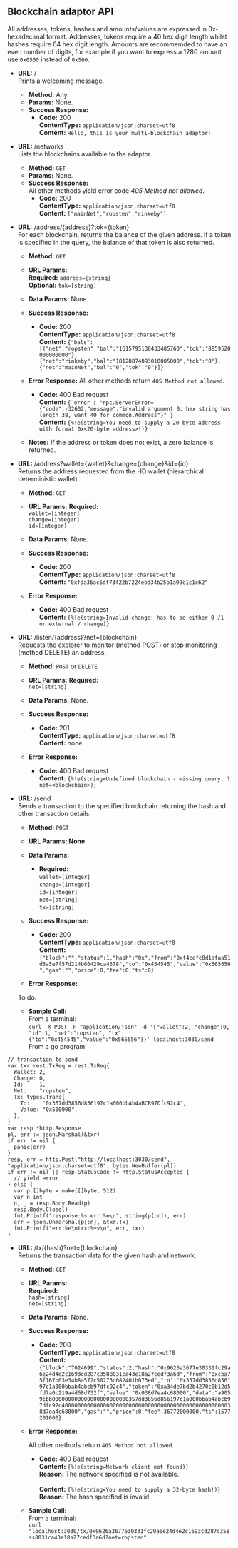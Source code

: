 **Blockchain adaptor API**
----
  All addresses, tokens, hashes and amounts/values are expressed in 0x-hexadecimal format. Addresses, tokens require a 40 hex digit length whilst hashes require 64 hex digit length. Amounts are recommemded to have an even number of digits, for example if you want to express a 1280 amount use `0x0500` instead of `0x500`. 

* **URL:** /<br/>
  Prints a welcoming message.
  * **Method:** Any.
  * **Params:** None.
  * **Success Response:**<br/>
      * **Code:** 200 <br/>
    **ContentType:** `application/json;charset=utf8` <br/>
    **Content:** `Hello, this is your multi-blockchain adaptor!` <br/>

* **URL:** /networks<br/>
  Lists the blockchains available to the adaptor.
  * **Method:** `GET`
  * **Params:** None. 
  * **Success Response:** <br/>
        All other methods yield error code _405 Method not allowed_.
      * **Code:** 200 <br />
      **ContentType:** `application/json;charset=utf8` <br/>
      **Content:** `["mainNet","ropsten","rinkeby"]`<br/>
  
* **URL:** /address/{address}?tok={token}<br/>
  For each blockchain, returns the balance of the given address. If a token is specified in the query, the balance of that token is also returned.
  * **Method:** `GET`
  * **URL Params:**<br/> 
     **Required:** `address=[string]`<br/>
     **Optional:** `tok=[string]`
  * **Data Params:** None.
  * **Success Response:**
      * **Code:** 200 <br/>
    **ContentType:** `application/json;charset=utf8` <br/>
    **Content:** `{"bals":[{"net":"ropsten","bal":"1615795130433485760","tok":"8859520000000000"},{"net":"rinkeby","bal":"18128874093010005000","tok":"0"},{"net":"mainNet","bal":"0","tok":"0"}]}`
  * **Error Response:**
      All other methods return `405 Method not allowed`.

      * **Code:** 400 Bad request <br />
    **Content:** `{ error : "rpc.ServerError={"code":-32602,"message":"invalid argument 0: hex string has length 38, want 40 for common.Address"}" }`<br />
    **Content:** `{%!e(string=You need to supply a 20-byte address with format 0x<20-byte address>!)}`

  * **Notes:** If the address or token does not exist, a zero balance is returned.
  
* **URL:** /address?wallet={wallet}&change={change}&id={id}<br/>
  Returns the address requested from the HD wallet (hierarchical deterministic wallet).
  * **Method:** `GET`
  * **URL Params:**
     **Required:** <br/>
           `wallet=[integer]`<br/>
           `change=[integer]`<br/>
         `id=[integer]`
  * **Data Params:** None.
  * **Success Response:**
    * **Code:** 200 <br />
    **ContentType:** `application/json;charset=utf8` <br/>
    **Content:** `"0xfda36ac6df73422b7224ebd34b25b1a99c1c1c62"`
 
  * **Error Response:**
    * **Code:** 400 Bad request<br/>
    **Content:** `{%!e(string=Invalid change: has to be either 0 /1 or external / change)}`

  
* **URL:** /listen/{address}?net={blockchain}<br/>
  Requests the explorer to monitor (method POST) or stop monitoring (method DELETE) an address.
  * **Method:** `POST` or `DELETE`
  * **URL Params:**
     **Required:** <br/>
           `net=[string]`
  * **Data Params:** None.
  * **Success Response:**
    * **Code:** 201 <br />
    **ContentType:** `application/json;charset=utf8` <br/>
    **Content:** none
 
  * **Error Response:**
    * **Code:** 400 Bad request<br/>
    **Content:** `{%!e(string=Undefined blockchain - missing query: ?net=<blockchain>)}`

  
* **URL:** /send
<br/>Sends a transaction to the specified blockchain returning the hash and other transaction details.
  * **Method:** `POST`<br/>
  * **URL Params: None.**
  * **Data Params:**
      * **Required:**<br/>
      `wallet=[integer]`<br/>
      `change=[integer]`<br/>
      `id=[integer]`<br/>
      `net=[string]`<br/>
    `tx=[string]`<br/>

  * **Success Response:**
      * **Code:** 200<br/>
    **ContentType:** `application/json;charset=utf8` <br/>
    **Content:** `{"block":"","status":1,"hash":"0x","from":"0xf4cefc8d1afaa51d5a5e7f57d214b60429ca4378","to":"0x454545","value":"0x565656","gas":"","price":0,"fee":0,"ts":0}`<br/>
 
  * **Error Response:**

  <TODO>To do.

  * **Sample Call:**<br/>
From a terminal:<br/>
`curl -X POST -H "application/json" -d '{"wallet":2, "change":0, "id":1, "net":"ropsten", "tx":{"to":"0x454545","value":"0x565656"}}' localhost:3030/send`<br/>
From a go program:
```
// transaction to send
var txr rest.TxReq = rest.TxReq{
  Wallet: 2,
  Change: 0,
  Id:     1,
  Net:    "ropsten",
  Tx: types.Trans{
    To:    "0x357dd3856d856197c1a000bbAb4aBCB97Dfc92c4",
    Value: "0x500000",
  },
}
var resp *http.Response
pl, err := json.Marshal(&txr)
if err != nil {
  panic(err)
}
resp, err = http.Post("http://localhost:3030/send", "application/json;charset=utf8", bytes.NewBuffer(pl))
if err != nil || resp.StatusCode != http.StatusAccepted {
  // yield error
} else {
  var p []byte = make([]byte, 512)
  var n int
  n, _ = resp.Body.Read(p)
  resp.Body.Close()
  fmt.Printf("response:%s err:%e\n", string(p[:n]), err)
  err = json.Unmarshal(p[:n], &txr.Tx)
  fmt.Printf("err:%e\ntrx:%+v\n", err, txr)
}
```

  
* **URL:** /tx/{hash}?net={blockchain}<br/>
  Returns the transaction data for the given hash and network.
  * **Method:** `GET`
  *  **URL Params:**<br/> 
    **Required:**<br/>`hash=[string]`<br/>
    `net=[string]`
  * **Data Params:** None.
  * **Success Response:**
      * **Code:** 200 <br/>
  **ContentType:** `application/json;charset=utf8` <br/>
    **Content:** `{"block":"7024699","status":2,"hash":"0x9626a3677e30331fc29a6e24d4e2c1693cd287c3588031ca43e18a27cedf3a6d","from":"0xcba75f167b03e34b8a572c50273c082401b073ed","to":"0x357dd3856d856197c1a000bbab4abcb97dfc92c4","token":"0xa34de7bd2b4270c0b12d5fd7a0c219a4d68d732f","value":"0x038d7ea4c68000","data":"a9059cbb000000000000000000000000357dd3856d856197c1a000bbab4abcb97dfc92c400000000000000000000000000000000000000000000000000038d7ea4c68000","gas":"","price":0,"fee":36772000000,"ts":1577201600}`
 
  * **Error Response:**

      All other methods return `405 Method not allowed`.

      * **Code:** 400 Bad request <br />
    **Content:** `{%!e(string=Network client not found)}`<br/>
    **Reason:** The network specified is not available.<br /><br/>
    **Content:** `{%!e(string=You need to supply a 32-byte hash!)}`
     **Reason:** The hash specified is invalid.<br />

  * **Sample Call:**<br/>
From a terminal:<br/>
`curl "localhost:3030/tx/0x9626a3677e30331fc29a6e24d4e2c1693cd287c358ss8031ca43e18a27cedf3a6d?net=ropsten"` 
<br/>



